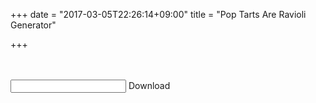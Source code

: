 +++
date = "2017-03-05T22:26:14+09:00"
title = "Pop Tarts Are Ravioli Generator"

+++

<script src="https://cdn.jsdelivr.net/npm/vue"></script>
<div id="app">
  <canvas id="image" height="764" width="1024" style="width: 640px"></canvas>
  <br>
  <br>
  <div>
    <input type="text" v-model="text">
    <a @click="download">Download</a>
  </div>
</div>
<script>
  new Vue({
    data() {
      return {
        text: '',
      }
    },
    watch: {
      text(val) {
        const canvas = document.getElementById('image')
        const context = canvas.getContext('2d')
        context.save()
        const image = new Image()
        image.onload = function() {
          context.drawImage(image, 0, 0)
          context.font = '40pt sans-serif'
          context.rotate((Math.PI / 180) * -22.4)
          context.fillText(val, 220, 700, 340)
          context.restore()
        }
        image.src = '/static/pop-tarts-are-ravioli-generator/image.png'
      }
    },
    methods: {
      download(event) {
        const link = event.target
        link.href = document.getElementById('image').toDataURL()
        link.download = `${this.text.toLowerCase().replace(/\ /g, '-')}.png`
      }
    },
    mounted() {
      this.text = 'Pop Tarts Are Ravioli'
    },
  }).$mount('#app')
</script>

